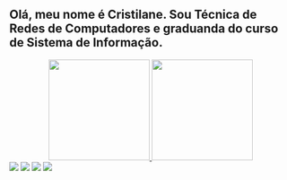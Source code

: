## Olá, meu nome é Cristilane. Sou Técnica de Redes de Computadores e graduanda do curso de Sistema de Informação. 
<div align="center">
  <a href="https://github.com/cristilane.souza">
  <img height="180em" src="https://github-readme-stats.vercel.app/api?username=cristilane&show_icons=true&theme=dracula&include_all_commits=true&count_private=true"/>
  <img height="180em" src="https://github-readme-stats.vercel.app/api/top-langs/?username=cristilane&layout=compact&langs_count=7&theme=dracula"/>
</div>


<div> 
  <a href="https://www.instagram.com/cristilanegois/" target="_blank"><img src="https://img.shields.io/badge/-Instagram-%23E4405F?style=for-the-badge&logo=instagram&logoColor=white" target="_blank"></a>
 	<a href="https://twitter.com/cristilane_souz" target="_blank"><img src="https://img.shields.io/badge/Twitch-9146FF?style=for-the-badge&logo=twitch&logoColor=white" target="_blank"></a>
  <a href = "mailto:cristilaneif@gmail.com"><img src="https://img.shields.io/badge/-Gmail-%23333?style=for-the-badge&logo=gmail&logoColor=white" target="_blank"></a>
  <a href="https://www.linkedin.com/in/cristilane-gois-0209/" target="_blank"><img src="https://img.shields.io/badge/-LinkedIn-%230077B5?style=for-the-badge&logo=linkedin&logoColor=white" target="_blank"></a> 
</div>
